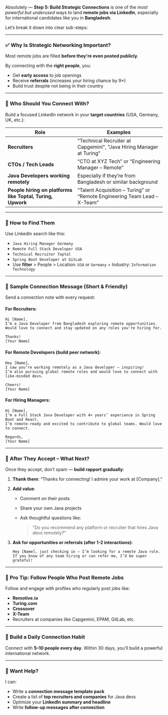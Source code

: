 Absolutely — **Step 5: Build Strategic Connections** is one of the *most powerful but underused* ways to land **remote jobs via LinkedIn**, especially for international candidates like you in **Bangladesh**.

Let’s break it down into clear sub-steps:

---

### ✅ Why Is Strategic Networking Important?

Most remote jobs are filled **before they're even posted publicly**.

By connecting with the **right people**, you:

* Get **early access** to job openings
* Receive **referrals** (increases your hiring chance by 9×)
* Build trust despite not being in their country

---

### 🧠 Who Should You Connect With?

Build a focused LinkedIn network in your **target countries** (USA, Germany, UK, etc.):

| Role                                                       | Examples                                                                 |
| ---------------------------------------------------------- | ------------------------------------------------------------------------ |
| **Recruiters**                                             | "Technical Recruiter at Capgemini", "Java Hiring Manager at Turing"      |
| **CTOs / Tech Leads**                                      | “CTO at XYZ Tech” or “Engineering Manager – Remote”                      |
| **Java Developers working remotely**                       | Especially if they’re from Bangladesh or similar background              |
| **People hiring on platforms like Toptal, Turing, Upwork** | “Talent Acquisition – Turing” or “Remote Engineering Team Lead – X-Team” |

---

### 🪪 How to Find Them

Use LinkedIn search like this:

* `Java Hiring Manager Germany`
* `Remote Full Stack Developer USA`
* `Technical Recruiter Toptal`
* `Spring Boot Developer at GitLab`
* Use **filter** > People > Location: `USA` or `Germany` + Industry: `Information Technology`

---

### 📩 Sample Connection Message (Short & Friendly)

Send a connection note with every request:

#### For Recruiters:

```text
Hi [Name],  
I’m a Java Developer from Bangladesh exploring remote opportunities.  
Would love to connect and stay updated on any roles you're hiring for.

Thanks!  
[Your Name]
```

#### For Remote Developers (build peer network):

```text
Hey [Name],  
I saw you’re working remotely as a Java developer — inspiring!  
I’m also pursuing global remote roles and would love to connect with like-minded devs.  

Cheers!  
[Your Name]
```

#### For Hiring Managers:

```text
Hi [Name],  
I’m a Full Stack Java Developer with 4+ years’ experience in Spring Boot and React.  
I’m remote-ready and excited to contribute to global teams. Would love to connect.

Regards,  
[Your Name]
```

---

### 💬 After They Accept – What Next?

Once they accept, don’t spam — **build rapport gradually**:

1. **Thank them**: “Thanks for connecting! I admire your work at \[Company].”

2. **Add value**:

   * Comment on their posts
   * Share your own Java projects
   * Ask thoughtful questions like:

     > "Do you recommend any platform or recruiter that hires Java devs remotely?"

3. **Ask for opportunities or referrals (after 1-2 interactions):**

   ```text
   Hey [Name], just checking in — I’m looking for a remote Java role.  
   If you know of any team hiring or can refer me, I’d be super grateful!
   ```

---

### 🧲 Pro Tip: Follow People Who Post Remote Jobs

Follow and engage with profiles who regularly post jobs like:

* **Remotive.io**
* **Turing.com**
* **Crossover**
* **X-Team**
* Recruiters at companies like Capgemini, EPAM, GitLab, etc.

---

### 🚀 Build a Daily Connection Habit

Connect with **5–10 people every day**.
Within 30 days, you’ll build a powerful international network.

---

### 🔧 Want Help?

I can:

* Write a **connection message template pack**
* Create a list of **top recruiters and companies** for Java devs
* Optimize your **LinkedIn summary and headline**
* Write **follow-up messages after connection**

